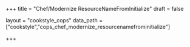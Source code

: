 +++
title = "Chef/Modernize ResourceNameFromInitialize"
draft = false

layout = "cookstyle_cops"
data_path = ["cookstyle","cops_chef_modernize_resourcenamefrominitialize"]

+++

<!-- The content of this page is automatically generated from the
cops_chef_modernize_resourcenamefrominitialize.yml file in github.com/chef/cookstyle/blob/master/docs-chef-io/data/cookstyle/. -->
